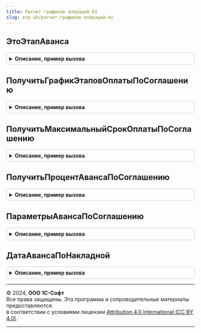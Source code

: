 ```yaml
---
title: Расчет графиков операций ЕХ
slug: erp-uh/расчет-графиков-операций-ех
---
```



## ЭтоЭтапАванса
<details style="margin: 1em 0; padding: 0.5em; border: 1px solid #ccc; border-radius: 6px;">

<summary style="font-weight: bold; cursor: pointer;">Описание, пример вызова</summary>

```bsl

Функция ЭтоЭтапАванса(ВариантОплаты) Экспорт
```

Пример вызова
```bsl
Результат = РасчетГрафиковОперацийЕХ.ЭтоЭтапАванса(ВариантОплаты) 
```
</details>

## ПолучитьГрафикЭтаповОплатыПоСоглашению
<details style="margin: 1em 0; padding: 0.5em; border: 1px solid #ccc; border-radius: 6px;">

<summary style="font-weight: bold; cursor: pointer;">Описание, пример вызова</summary>

```bsl

Функция ПолучитьГрафикЭтаповОплатыПоСоглашению(Знач ОбщаяСумма, Знач БазоваяДата, Знач Соглашение, ТолькоПостоплата = Ложь) Экспорт
```

Пример вызова
```bsl
Результат = РасчетГрафиковОперацийЕХ.ПолучитьГрафикЭтаповОплатыПоСоглашению(ОбщаяСумма, БазоваяДата, Соглашение, ТолькоПостоплата);
```
</details>

## ПолучитьМаксимальныйСрокОплатыПоСоглашению
<details style="margin: 1em 0; padding: 0.5em; border: 1px solid #ccc; border-radius: 6px;">

<summary style="font-weight: bold; cursor: pointer;">Описание, пример вызова</summary>

```bsl

Функция ПолучитьМаксимальныйСрокОплатыПоСоглашению(Соглашение) Экспорт
```

Пример вызова
```bsl
Результат = РасчетГрафиковОперацийЕХ.ПолучитьМаксимальныйСрокОплатыПоСоглашению(Соглашение) 
```
</details>

## ПолучитьПроцентАвансаПоСоглашению
<details style="margin: 1em 0; padding: 0.5em; border: 1px solid #ccc; border-radius: 6px;">

<summary style="font-weight: bold; cursor: pointer;">Описание, пример вызова</summary>

```bsl

Функция ПолучитьПроцентАвансаПоСоглашению(Соглашение) Экспорт
```

Пример вызова
```bsl
Результат = РасчетГрафиковОперацийЕХ.ПолучитьПроцентАвансаПоСоглашению(Соглашение) 
```
</details>

## ПараметрыАвансаПоСоглашению
<details style="margin: 1em 0; padding: 0.5em; border: 1px solid #ccc; border-radius: 6px;">

<summary style="font-weight: bold; cursor: pointer;">Описание, пример вызова</summary>

```bsl

Функция ПараметрыАвансаПоСоглашению(Соглашение) Экспорт
```

Пример вызова
```bsl
Результат = РасчетГрафиковОперацийЕХ.ПараметрыАвансаПоСоглашению(Соглашение) 
```
</details>

## ДатаАвансаПоНакладной
<details style="margin: 1em 0; padding: 0.5em; border: 1px solid #ccc; border-radius: 6px;">

<summary style="font-weight: bold; cursor: pointer;">Описание, пример вызова</summary>

```bsl

Функция ДатаАвансаПоНакладной(Соглашение, ДатаПоступления) Экспорт
```

Пример вызова
```bsl
Результат = РасчетГрафиковОперацийЕХ.ДатаАвансаПоНакладной(Соглашение, ДатаПоступления) 
```
</details>

---

© 2024, **ООО 1С-Софт**  
Все права защищены. Эта программа и сопроводительные материалы предоставляются  
в соответствии с условиями лицензии [Attribution 4.0 International (CC BY 4.0)](https://creativecommons.org/licenses/by/4.0/legalcode).

---
